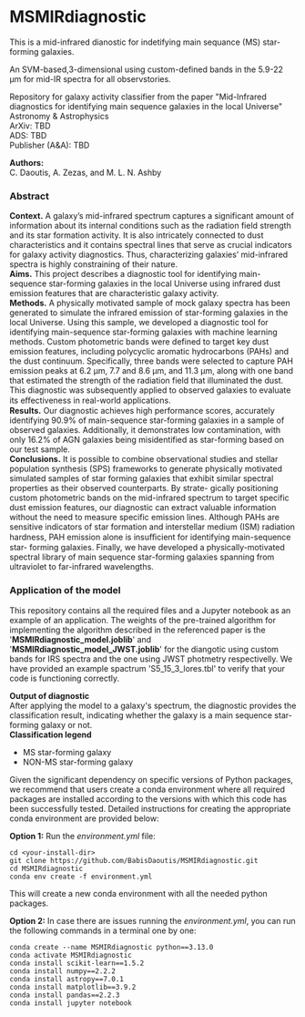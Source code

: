 # MSMIRdiagnostic

This is a mid-infrared dianostic for indetifying main sequance (MS) star-forming galaxies.

An SVM-based,3-dimensional using custom-defined bands in the 5.9-22 μm for mid-IR spectra for all observstories.

Repository for galaxy activity classifier from the paper "Mid-Infrared diagnostics for identifying main sequence galaxies in
the local Universe"\
Astronomy & Astrophysics\
ArXiv: TBD \
ADS: TBD \
Publisher (A&A): TBD 

**Authors:**\
C. Daoutis, A. Zezas, and M. L. N. Ashby

### Abstract 
**Context.** A galaxy’s mid-infrared spectrum captures a significant amount of information about its internal conditions such as the
radiation field strength and its star formation activity. It is also intricately connected to dust characteristics and it contains spectral
lines that serve as crucial indicators for galaxy activity diagnostics. Thus, characterizing galaxies’ mid-infrared spectra is highly
constraining of their nature. \
**Aims.** This project describes a diagnostic tool for identifying main-sequence star-forming galaxies in the local Universe using infrared
dust emission features that are characteristic galaxy activity. \
**Methods.** A physically motivated sample of mock galaxy spectra has been generated to simulate the infrared emission of star-forming
galaxies in the local Universe. Using this sample, we developed a diagnostic tool for identifying main-sequence star-forming galaxies
with machine learning methods. Custom photometric bands were defined to target key dust emission features, including polycyclic
aromatic hydrocarbons (PAHs) and the dust continuum. Specifically, three bands were selected to capture PAH emission peaks at
6.2 µm, 7.7 and 8.6 µm, and 11.3 µm, along with one band that estimated the strength of the radiation field that illuminated the dust.
This diagnostic was subsequently applied to observed galaxies to evaluate its eﬀectiveness in real-world applications. \
**Results.** Our diagnostic achieves high performance scores, accurately identifying 90.9% of main-sequence star-forming galaxies in a
sample of observed galaxies. Additionally, it demonstrates low contamination, with only 16.2% of AGN galaxies being misidentified
as star-forming based on our test sample. \
**Conclusions.** It is possible to combine observational studies and stellar population synthesis (SPS) frameworks to generate physically
motivated simulated samples of star forming galaxies that exhibit similar spectral properties as their observed counterparts. By strate-
gically positioning custom photometric bands on the mid-infrared spectrum to target specific dust emission features, our diagnostic
can extract valuable information without the need to measure specific emission lines. Although PAHs are sensitive indicators of star
formation and interstellar medium (ISM) radiation hardness, PAH emission alone is insuﬃcient for identifying main-sequence star-
forming galaxies. Finally, we have developed a physically-motivated spectral library of main sequence star-forming galaxies spanning
from ultraviolet to far-infrared wavelengths.

### Application of the model

This repository contains all the required files and a Jupyter notebook as an example of an application. The weights of the pre-trained algorithm for implementing the algorithm described in the referenced paper is the '**MSMIRdiagnostic_model.joblib**' and '**MSMIRdiagnostic_model_JWST.joblib**' for the diangotic using custom bands for IRS spectra and the one using JWST photmetry respectivelly. We have provided an example spactrum 'S5_15_3_lores.tbl' to verify that your code is functioning correctly.

**Output of diagnostic**\
After applying the model to a galaxy's spectrum, the diagnostic provides the classification result, indicating whether the galaxy is a main sequence star-forming galaxy or not. \
**Classification legend** 
 - MS star-forming galaxy 
 - NON-MS star-forming galaxy 

Given the significant dependency on specific versions of Python packages, we recommend that users create a conda environment where all required packages are installed according to the versions with which this code has been successfully tested. Detailed instructions for creating the appropriate conda environment are provided below:

**Option 1:**
Run the *environment.yml* file:
```
cd <your-install-dir>
git clone https://github.com/BabisDaoutis/MSMIRdiagnostic.git
cd MSMIRdiagnostic
conda env create -f environment.yml
```
This will create a new conda environment with all the needed python packages.

**Option 2:**
In case there are issues running the *environment.yml*, you can run the following commands in a terminal one by one:

```
conda create --name MSMIRdiagnostic python==3.13.0
conda activate MSMIRdiagnostic
conda install scikit-learn==1.5.2
conda install numpy==2.2.2
conda install astropy==7.0.1
conda install matplotlib==3.9.2
conda install pandas==2.2.3
conda install jupyter notebook
```
